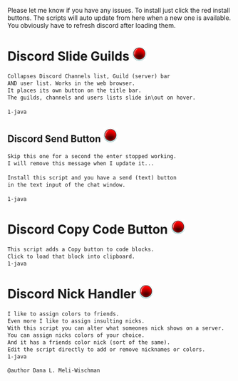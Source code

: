 Please let me know if you have any issues.
To install just click the red install buttons.
The scripts will auto update from here
when a new one is available. You obviously have
to refresh discord after loading them.

# Discord Slide Guilds <a href="https://github.com/DanaMW/DiscordWeb/raw/master/DiscordSlideGuilds.user.js" class="button"><img src="/img/icon32.png"></a>
```
Collapses Discord Channels list, Guild (server) bar
AND user list. Works in the web browser.
It places its own button on the title bar.
The guilds, channels and users lists slide in\out on hover.

1-java
```
## Discord Send Button <a href="https://github.com/DanaMW/DiscordWeb/raw/master/DiscordSendButton.user.js" class="button"><img src="/img/icon32.png"></a>

```
Skip this one for a second the enter stopped working.
I will remove this message when I update it...

Install this script and you have a send (text) button
in the text input of the chat window.

1-java
```
# Discord Copy Code Button <a href="https://github.com/DanaMW/DiscordWeb/raw/master/DiscordCopyCodeButton.user.js" class="button"><img src="/img/icon32.png"></a>
```
This script adds a Copy button to code blocks.
Click to load that block into clipboard.
1-java
```
# Discord Nick Handler <a href="https://github.com/DanaMW/DiscordWeb/raw/master/DiscordNickHandler.user.js" class="button"><img src="/img/icon32.png"></a>
```
I like to assign colors to friends.
Even more I like to assign insulting nicks.
With this script you can alter what someones nick shows on a server.
You can assign nicks colors of your choice.
And it has a friends color nick (sort of the same).
Edit the script directly to add or remove nicknames or colors.
1-java
```
`@author Dana L. Meli-Wischman`
